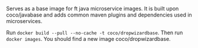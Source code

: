 Serves as a base image for ft java microservice images. It is built upon coco/javabase and adds common maven plugins and dependencies used in microservices.

Run `docker build --pull --no-cache -t coco/dropwizardbase`. Then run `docker images`. You should find a new image coco/dropwizardbase.
